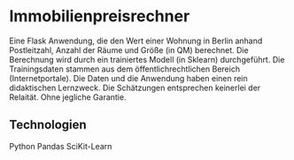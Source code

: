 # Immobilienpreisrechner
Eine Flask Anwendung, die den Wert einer Wohnung in Berlin anhand Postleitzahl, Anzahl der Räume und Größe (in QM) berechnet.
Die Berechnung wird durch ein trainiertes Modell (in Sklearn) durchgeführt.
Die Trainingsdaten stammen aus dem öffentlichrechtlichen Bereich (Internetportale). Die Daten und die Anwendung haben einen rein didaktischen Lernzweck.
Die Schätzungen entsprechen keinerlei der Relaität. Ohne jegliche Garantie.

## Technologien

Python
Pandas
SciKit-Learn
